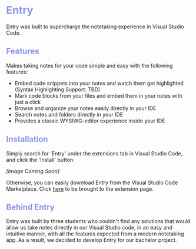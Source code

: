 <font color="#8D95E6">

# Entry
</font>

Entry was built to supercharge the notetaking experience in Visual Studio Code.

<font color="#8D95E6">

## Features
</font>

Makes taking notes for your code simple and easy with the following features:

* Embed code snippets into your notes and watch them get highlighted (Syntax Highlighting Support: TBD)
* Mark code blocks from your files and embed them in your notes with just a click
* Browse and organize your notes easily directly in your IDE
* Search notes and folders directly in your IDE
* Provides a classic WYSIWG-editor experience inside your IDE

<font color="#8D95E6">

## Installation
</font>

Simply search for 'Entry' under the extensions tab in Visual Studio Code, and click the 'Install' button:

*[Image Coming Soon]*

Otherwise, you can easily download Entry from the Visual Studio Code Marketplace. Click [here](https://marketplace.visualstudio.com/items?itemName=Entry.entry) to be brought to the extension page.<br>

<font color="#8D95E6">

## Behind Entry
</font>

Entry was built by three students who couldn't find any solutions that would allow us take notes directly in our Visual Studio code, in an easy and intuitive manner, with all the features expected from a modern notetaking app. As a result, we decided to develop Entry for our bachelor project.

